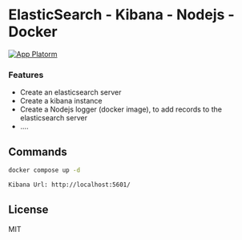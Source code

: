 # ElasticSearch - Kibana - Nodejs - Docker

[![App Platorm](https://miro.medium.com/v2/resize:fit:1400/format:webp/1*IFDTmaXjQATOpmBIcv_yXQ.png)](https://miro.medium.com/v2/resize:fit:1400/format:webp/1*IFDTmaXjQATOpmBIcv_yXQ.pngm)


### Features
- Create an elasticsearch server
- Create a kibana instance
- Create a Nodejs logger (docker image), to add records to the elasticsearch server
- ....


## Commands

```sh
docker compose up -d
```
```sh
Kibana Url: http://localhost:5601/
```




## License
MIT
